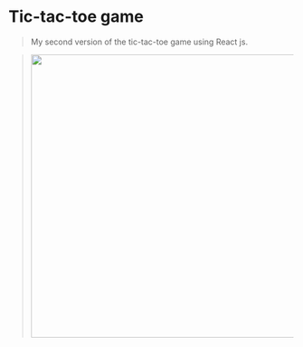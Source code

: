 # Tic-tac-toe game
> My second version of the tic-tac-toe game using React js.

> <img src="https://user-images.githubusercontent.com/85039185/193680155-debb0734-de4a-4e06-8408-a23fd405ef1b.png" width="500" />
